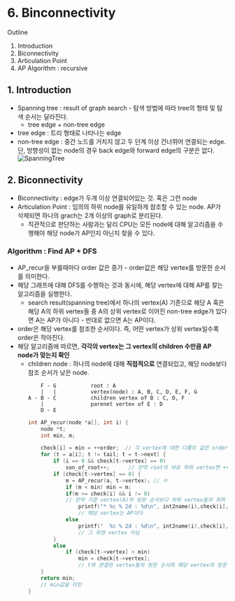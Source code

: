 # 6. Binconnectivity
Outline
1. Introduction
3. Biconnectivity
2. Articulation Point
4. AP Algorithm : recursive


## 1. Introduction
- Spanning tree : result of graph search - 탐색 방법에 따라 tree의 형태 및 탐색 순서는 달라진다.
  - tree edge + non-tree edge
- tree edge : 트리 형태로 나타나는 edge
- non-tree edge : 중간 노드를 거치지 않고 두 단계 이상 건너뛰어 연결되는 edge. 단, 방향성이 없는 node의 경우 back edge와 forward edge의 구분은 없다.
    ![SpanningTree](https://encrypted-tbn0.gstatic.com/images?q=tbn:ANd9GcRm7-u5Kqr5z3l-dJcOwRw03VFiSjXQjIZaaXu_IgOBaRAdSxUt)


## 2. Biconnectivity
- Biconnectivity : edge가 두개 이상 연결되어있는 것. 혹은 그런 node
- Articulation Point : 임의의 하위 node를 유일하게 참조할 수 있는 node. AP가 삭제되면 하나의 grach는 2개 이상의 graph로 분리된다.
  - 직관적으로 판단하는 사람과는 달리 CPU는 모든 node에 대해 알고리즘을 수행해야 해당 node가 AP인지 아닌지 찾을 수 있다. 
### Algorithm : Find AP + DFS
- AP_recur을 부를때마다 order 값은 증가 - order값은 해당 vertex를 방문한 순서를 의미한다. 
- 해당 그래프에 대해 DFS를 수행하는 것과 동시에, 해당 vertex에 대해 AP를 찾는 알고리즘을 실행한다.
  - search result(spanning tree)에서 하나의 vertex(A) 기준으로 해당 A 혹은 해당 A의 하위 vertex들 중 A의 상위 vertex로 이어진 non-tree edge가 있다면 A는 AP가 아니다 - 반대로 없으면 A는 AP이다. 
- order은 해당 vertex를 참조한 순서이다. 즉, 어떤 vertex가 상위 vertex일수록 order은 작아진다. 
- 해당 알고리즘에 따르면, **각각의 vertex는 그 vertex의 children 수만큼 AP node가 맞는지 확인**
  - children node : 하나의 node에 대해 **직접적으로** 연결되있고, 해당 node보다 참조 순서가 낮은 node.
    ```
        F - G           root : A
        |   |           vertex(node) : A, B, C, D, E, F, G
    A - B - C           children vertex of B : C, D, F 
        |               parenet vertex of E : D
        D - E
    ```
    ```c
    int AP_recur(node *a[], int i) {
        node *t;
        int min, m;

        check[i] = min = ++order;  // 각 vertex에 대한 디폴트 값은 order(자기자신)
        for (t = a[i]; t != tail; t = t->next) {
            if (i == 0 && check[t->vertex] == 0)
                son_of_root++;      // 만약 root의 바로 하위 vertex면 ++
            if (check[t->vertex] == 0) {
                m = AP_recur(a, t->vertex); // ㅁ
                if (m < min) min = m;
                if(m >= check[i] && i != 0)
                // 만약 기준 vertex(A)의 방문 순서보다 하위 vertex들의 최하 방문 순서보다 작다면 
                    printf("* %c % 2d : %d\n", int2name(i),check[i], m);
                    // 해당 vertex는 AP이다
                else
                    printf("  %c % 2d : %d\n", int2name(i),check[i], m);	
                    // 그 외엔 vertex 아님
            }
            else
                if (check[t->vertex] < min)
                    min = check[t->vertex]; 
                    // t와 연결된 vertex들의 방문 순서와 해당 vertex의 방문 순서 중 더 작은값을 가져간다.
        }
        return min;
        // min값을 리턴
    }
    ```